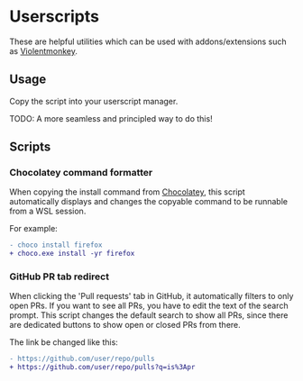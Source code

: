 # Userscripts

These are helpful utilities which can be used with addons/extensions such as [Violentmonkey](https://violentmonkey.github.io/).

## Usage

Copy the script into your userscript manager.

TODO: A more seamless and principled way to do this!

## Scripts

### Chocolatey command formatter

When copying the install command from [Chocolatey](https://community.chocolatey.org/), this script automatically displays and changes the copyable command to be runnable from a WSL session.

For example:

```diff
- choco install firefox
+ choco.exe install -yr firefox
```

### GitHub PR tab redirect

When clicking the 'Pull requests' tab in GitHub, it automatically filters to only open PRs. If you want to see all PRs, you have to edit the text of the search prompt.
This script changes the default search to show all PRs, since there are dedicated buttons to show open or closed PRs from there.

The link be changed like this:

```diff
- https://github.com/user/repo/pulls
+ https://github.com/user/repo/pulls?q=is%3Apr
```

